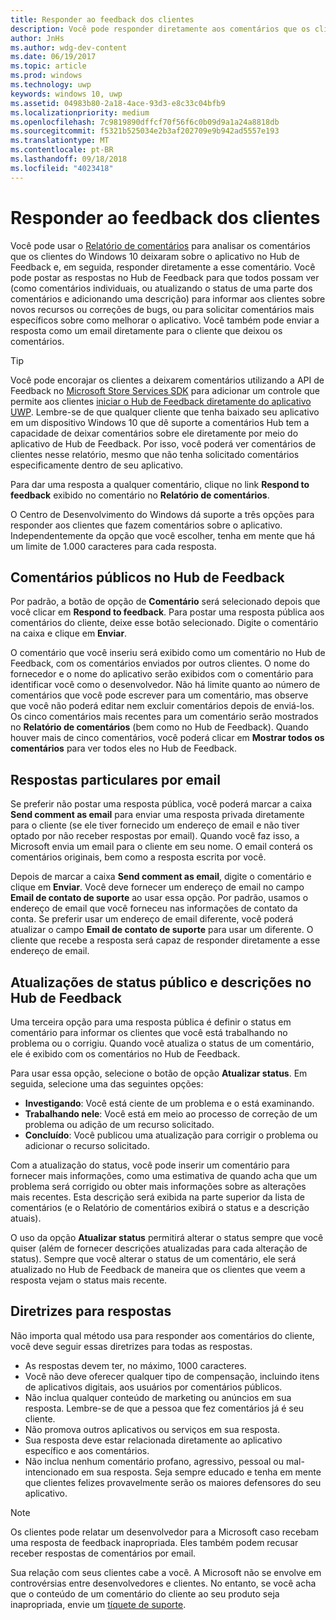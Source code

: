 ```yaml
---
title: Responder ao feedback dos clientes
description: Você pode responder diretamente aos comentários que os clientes deixam no Hub de Feedback.
author: JnHs
ms.author: wdg-dev-content
ms.date: 06/19/2017
ms.topic: article
ms.prod: windows
ms.technology: uwp
keywords: windows 10, uwp
ms.assetid: 04983b80-2a18-4ace-93d3-e8c33c04bfb9
ms.localizationpriority: medium
ms.openlocfilehash: 7c9819890dffcf70f56f6c0b09d9a1a24a8818db
ms.sourcegitcommit: f5321b525034e2b3af202709e9b942ad5557e193
ms.translationtype: MT
ms.contentlocale: pt-BR
ms.lasthandoff: 09/18/2018
ms.locfileid: "4023418"
---
```

# <a name="respond-to-customer-feedback"></a>Responder ao feedback dos clientes

Você pode usar o [Relatório de comentários](feedback-report.md) para analisar os comentários que os clientes do Windows 10 deixaram sobre o aplicativo no Hub de Feedback e, em seguida, responder diretamente a esse comentário. Você pode postar as respostas no Hub de Feedback para que todos possam ver (como comentários individuais, ou atualizando o status de uma parte dos comentários e adicionando uma descrição) para informar aos clientes sobre novos recursos ou correções de bugs, ou para solicitar comentários mais específicos sobre como melhorar o aplicativo. Você também pode enviar a resposta como um email diretamente para o cliente que deixou os comentários.

> [!TIP]
> Você pode encorajar os clientes a deixarem comentários utilizando a API de Feedback no [Microsoft Store Services SDK](http://aka.ms/store-em-sdk) para adicionar um controle que permite aos clientes [iniciar o Hub de Feedback diretamente do aplicativo UWP](../monetize/launch-feedback-hub-from-your-app.md). Lembre-se de que qualquer cliente que tenha baixado seu aplicativo em um dispositivo Windows 10 que dê suporte a comentários Hub tem a capacidade de deixar comentários sobre ele diretamente por meio do aplicativo de Hub de Feedback. Por isso, você poderá ver comentários de clientes nesse relatório, mesmo que não tenha solicitado comentários especificamente dentro de seu aplicativo.

Para dar uma resposta a qualquer comentário, clique no link **Respond to feedback** exibido no comentário no **Relatório de comentários**.

O Centro de Desenvolvimento do Windows dá suporte a três opções para responder aos clientes que fazem comentários sobre o aplicativo. Independentemente da opção que você escolher, tenha em mente que há um limite de 1.000 caracteres para cada resposta.

## <a name="public-comments-in-feedback-hub"></a>Comentários públicos no Hub de Feedback

Por padrão, a botão de opção de **Comentário** será selecionado depois que você clicar em **Respond to feedback**. Para postar uma resposta pública aos comentários do cliente, deixe esse botão selecionado. Digite o comentário na caixa e clique em **Enviar**.

O comentário que você inseriu será exibido como um comentário no Hub de Feedback, com os comentários enviados por outros clientes. O nome do fornecedor e o nome do aplicativo serão exibidos com o comentário para identificar você como o desenvolvedor. Não há limite quanto ao número de comentários que você pode escrever para um comentário, mas observe que você não poderá editar nem excluir comentários depois de enviá-los. Os cinco comentários mais recentes para um comentário serão mostrados no **Relatório de comentários** (bem como no Hub de Feedback). Quando houver mais de cinco comentários, você poderá clicar em **Mostrar todos os comentários** para ver todos eles no Hub de Feedback.


## <a name="private-responses-via-email"></a>Respostas particulares por email

Se preferir não postar uma resposta pública, você poderá marcar a caixa **Send comment as email** para enviar uma resposta privada diretamente para o cliente (se ele tiver fornecido um endereço de email e não tiver optado por não receber respostas por email). Quando você faz isso, a Microsoft envia um email para o cliente em seu nome. O email conterá os comentários originais, bem como a resposta escrita por você.

Depois de marcar a caixa **Send comment as email**, digite o comentário e clique em **Enviar**. Você deve fornecer um endereço de email no campo **Email de contato de suporte** ao usar essa opção. Por padrão, usamos o endereço de email que você forneceu nas informações de contato da conta. Se preferir usar um endereço de email diferente, você poderá atualizar o campo **Email de contato de suporte** para usar um diferente. O cliente que recebe a resposta será capaz de responder diretamente a esse endereço de email.


## <a name="public-status-updates-and-descriptions-in-feedback-hub"></a>Atualizações de status público e descrições no Hub de Feedback

Uma terceira opção para uma resposta pública é definir o status em comentário para informar os clientes que você está trabalhando no problema ou o corrigiu. Quando você atualiza o status de um comentário, ele é exibido com os comentários no Hub de Feedback.

Para usar essa opção, selecione o botão de opção **Atualizar status**. Em seguida, selecione uma das seguintes opções:

- **Investigando**: Você está ciente de um problema e o está examinando.
- **Trabalhando nele**: Você está em meio ao processo de correção de um problema ou adição de um recurso solicitado.
- **Concluído**: Você publicou uma atualização para corrigir o problema ou adicionar o recurso solicitado.

Com a atualização do status, você pode inserir um comentário para fornecer mais informações, como uma estimativa de quando acha que um problema será corrigido ou obter mais informações sobre as alterações mais recentes. Esta descrição será exibida na parte superior da lista de comentários (e o Relatório de comentários exibirá o status e a descrição atuais).

O uso da opção **Atualizar status** permitirá alterar o status sempre que você quiser (além de fornecer descrições atualizadas para cada alteração de status). Sempre que você alterar o status de um comentário, ele será atualizado no Hub de Feedback de maneira que os clientes que veem a resposta vejam o status mais recente.


## <a name="guidelines-for-responses"></a>Diretrizes para respostas

Não importa qual método usa para responder aos comentários do cliente, você deve seguir essas diretrizes para todas as respostas.
- As respostas devem ter, no máximo, 1000 caracteres.
- Você não deve oferecer qualquer tipo de compensação, incluindo itens de aplicativos digitais, aos usuários por comentários públicos.
- Não inclua qualquer conteúdo de marketing ou anúncios em sua resposta. Lembre-se de que a pessoa que fez comentários já é seu cliente.
- Não promova outros aplicativos ou serviços em sua resposta.
- Sua resposta deve estar relacionada diretamente ao aplicativo específico e aos comentários.
- Não inclua nenhum comentário profano, agressivo, pessoal ou mal-intencionado em sua resposta. Seja sempre educado e tenha em mente que clientes felizes provavelmente serão os maiores defensores do seu aplicativo.

> [!NOTE]
> Os clientes pode relatar um desenvolvedor para a Microsoft caso recebam uma resposta de feedback inapropriada. Eles também podem recusar receber respostas de comentários por email.

Sua relação com seus clientes cabe a você. A Microsoft não se envolve em controvérsias entre desenvolvedores e clientes. No entanto, se você acha que o conteúdo de um comentário do cliente ao seu produto seja inapropriada, envie um [tíquete de suporte](http://go.microsoft.com/fwlink/p/?LinkID=401178).
